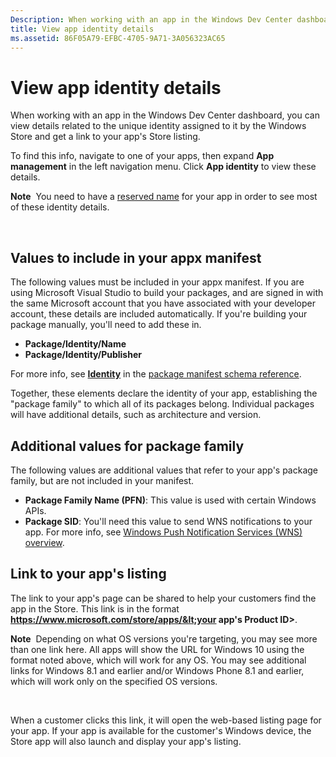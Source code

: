 ```yaml
---
Description: When working with an app in the Windows Dev Center dashboard, you can view details related to the unique identity assigned to it by the Windows Store and get a link to your app's Store listing.
title: View app identity details
ms.assetid: 86F05A79-EFBC-4705-9A71-3A056323AC65
---
```


# View app identity details


When working with an app in the Windows Dev Center dashboard, you can view details related to the unique identity assigned to it by the Windows Store and get a link to your app's Store listing.

To find this info, navigate to one of your apps, then expand **App management** in the left navigation menu. Click **App identity** to view these details.

**Note**  You need to have a [reserved name](create-your-app-by-reserving-a-name.md) for your app in order to see most of these identity details.

 

## Values to include in your appx manifest


The following values must be included in your appx manifest. If you are using Microsoft Visual Studio to build your packages, and are signed in with the same Microsoft account that you have associated with your developer account, these details are included automatically. If you're building your package manually, you'll need to add these in.

-   **Package/Identity/Name**
-   **Package/Identity/Publisher**

For more info, see [**Identity**](https://msdn.microsoft.com/library/windows/apps/br211441) in the [package manifest schema reference](https://msdn.microsoft.com/library/windows/apps/br211473).

Together, these elements declare the identity of your app, establishing the "package family" to which all of its packages belong. Individual packages will have additional details, such as architecture and version.

## Additional values for package family


The following values are additional values that refer to your app's package family, but are not included in your manifest.

-   **Package Family Name (PFN)**: This value is used with certain Windows APIs.
-   **Package SID**: You'll need this value to send WNS notifications to your app. For more info, see [Windows Push Notification Services (WNS) overview](https://msdn.microsoft.com/library/windows/apps/mt187203).

## Link to your app's listing


The link to your app's page can be shared to help your customers find the app in the Store. This link is in the format **https://www.microsoft.com/store/apps/&lt;your app's Product ID&gt;**.

**Note**  Depending on what OS versions you're targeting, you may see more than one link here. All apps will show the URL for Windows 10 using the format noted above, which will work for any OS. You may see additional links for Windows 8.1 and earlier and/or Windows Phone 8.1 and earlier, which will work only on the specified OS versions.

 

When a customer clicks this link, it will open the web-based listing page for your app. If your app is available for the customer's Windows device, the Store app will also launch and display your app's listing.

 

 





